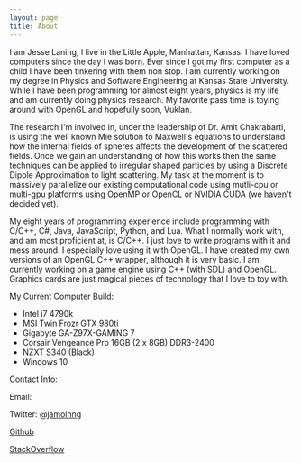 ```yaml
---
layout: page
title: About
---
```


<script type="text/javascript">
function makeMail(lhs,rhs)
{
	document.write("<a href=\"mailto");
	document.write(":" + lhs + "@");
	document.write(rhs + "\">" + lhs + "@" + rhs + "<\/a>");
}
</script>

I am Jesse Laning, I live in the Little Apple, Manhattan, Kansas. I have loved computers since the day I was born. Ever since I got my first computer as a child I have been tinkering with them non stop. I am currently working on my degree in Physics and Software Engineering at Kansas State University. While I have been programming for almost eight years, physics is my life and am currently doing physics research. My favorite pass time is toying around with OpenGL and hopefully soon, Vuklan.


The research I'm involved in, under the leadership of Dr. Amit Chakrabarti, is using the well known Mie solution to Maxwell's equations to understand how the internal fields of spheres affects the development of the scattered fields. Once we gain an understanding of how this works then the same techniques can be applied to irregular shaped particles by using a Discrete Dipole Approximation to light scattering. My task at the moment is to massively parallelize our existing computational code using mutli-cpu or multi-gpu platforms using OpenMP or OpenCL or NVIDIA CUDA (we haven't decided yet).


My eight years of programming experience include programming with C/C++, C#, Java, JavaScript, Python, and Lua. What I normally work with, and am most proficient at, is C/C++. I just love to write programs with it and mess around. I especially love using it with OpenGL. I have created my own versions of an OpenGL C++ wrapper, although it is very basic. I am currently working on a game engine using C++ (with SDL) and OpenGL. Graphics cards are just magical pieces of technology that I love to toy with.


My Current Computer Build:
<ul>
	<li>Intel i7 4790k</li>
	<li>MSI Twin Frozr GTX 980ti</li>
	<li>Gigabyte GA-Z97X-GAMING 7</li>
	<li>Corsair Vengeance Pro 16GB (2 x 8GB) DDR3-2400</li>
	<li>NZXT S340 (Black)</li>
	<li>Windows 10</li>
</ul>

Contact Info:

Email: <script>makeMail("contact", "jlaning.com");</script>

Twitter: <a href="https://twitter.com/jamolnng">@jamolnng</a>

<a href="https://github.com/jamolnng">Github</a>

<a href="https://stackoverflow.com/users/1561291/jamolnng">StackOverflow</a>